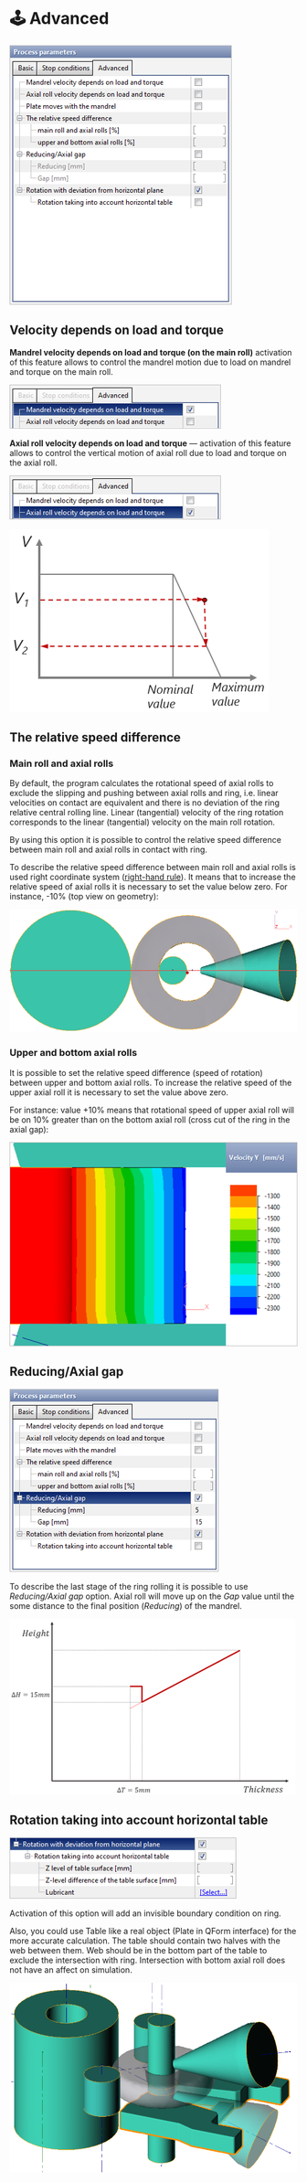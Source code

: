 # 🕹️ Advanced

![Advanced parameters tab](../.gitbook/assets/3.-advanced-1.png)







## Velocity depends on load and torque

**Mandrel velocity depends on load and torque \(on the main roll\)**  activation of this feature allows to control the mandrel motion due to load on mandrel and torque on the main roll.

![](../.gitbook/assets/3.-mandrel-velocity-depends.png)

**Axial roll velocity depends on load and torque** — activation of this feature allows to control the vertical motion of axial roll due to load and torque on the axial roll.

![](../.gitbook/assets/3.-axial-roll-velocity-depends.png)

![](../.gitbook/assets/3.-velocity-depends-on-load-and-torque.png)











## The relative speed difference

### Main roll and axial rolls

By default, the program calculates the rotational speed of axial rolls to exclude the slipping and pushing between axial rolls and ring, i.e. linear velocities on contact are equivalent and there is no deviation of the ring relative central rolling line. Linear \(tangential\) velocity of the ring rotation corresponds to the linear \(tangential\) velocity on the main roll rotation.

By using this option it is possible to control the relative speed difference between main roll and axial rolls in contact with ring.

To describe the relative speed difference between main roll and axial rolls is used right coordinate system \([right-hand rule](https://en.wikipedia.org/wiki/Right-hand_rule?oldformat=true)\). It means that to increase the relative speed of axial rolls it is necessary to set the value below zero. For instance, -10% \(top view on geometry\):

![Deviation of the ring by means of relative speed difference between main roll and axial rolls](../.gitbook/assets/3.-main-roll-and-axial-roll-difference.png)









### Upper and bottom axial rolls

It is possible to set the relative speed difference \(speed of rotation\) between upper and bottom axial rolls. To increase the relative speed of the upper axial roll it is necessary to set the value above zero.

For instance: value +10% means that rotational speed of upper axial roll will be on 10% greater than on the bottom axial roll \(cross cut of the ring in the axial gap\):

![Difference in the tangential velocity by means of relative speed difference between upper and bottom axial rolls](../.gitbook/assets/3.-upper-and-bottom-axial-roll-difference.png)















## Reducing/Axial gap

![](../.gitbook/assets/3.-reducing.-axial-gap.png)

To describe the last stage of the ring rolling it is possible to use _Reducing/Axial gap_ option. Axial roll will move up on the _Gap_ value until the some distance to the final position \(_Reducing_\) of the mandrel.

![](../.gitbook/assets/3.-reducing.-axial-gap-2.png)







## Rotation taking into account horizontal table

![](../.gitbook/assets/3.-rotation-with-deviation-from-horizontal-plane.png)

Activation of this option will add an invisible boundary condition on ring.

Also, you could use Table like a real object \(Plate in QForm interface\) for the more accurate calculation. The table should contain two halves with the web between them. Web should be in the bottom part of the table to exclude the intersection with ring. Intersection with bottom axial roll does not have an affect on simulation.

![Two parts of the table with web between them](../.gitbook/assets/3.-table-with-web.png)

